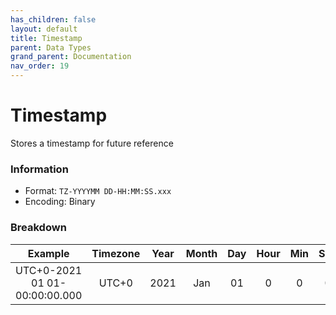 ```yaml
---
has_children: false
layout: default
title: Timestamp
parent: Data Types
grand_parent: Documentation
nav_order: 19
---
```


# Timestamp
Stores a timestamp for future reference

### Information
- Format: `TZ-YYYYMM DD-HH:MM:SS.xxx`
- Encoding: Binary

### Breakdown
|Example|Timezone|Year|Month|Day|Hour|Min|Sec|extended|
|:---:|:---:|:---:|:---:|:---:|:---:|:---:|:---:|:---:|
|UTC+0-2021 01 01-00:00:00.000 |UTC+0|2021|Jan|01|0|0|0|000|
